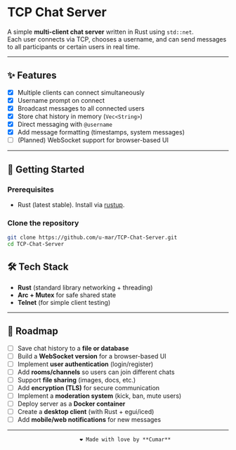 # TCP Chat Server  

A simple **multi-client chat server** written in Rust using `std::net`.  
Each user connects via TCP, chooses a username, and can send messages to all participants or certain users in real time.  

---

## ✨ Features  
- [x] Multiple clients can connect simultaneously  
- [x] Username prompt on connect  
- [x] Broadcast messages to all connected users  
- [x] Store chat history in memory (`Vec<String>`)  
- [x] Direct messaging with `@username` 
- [x] Add message formatting (timestamps, system messages)  
- [ ] (Planned) WebSocket support for browser-based UI  

---

## 🚀 Getting Started  

### Prerequisites  
- Rust (latest stable). Install via [rustup](https://www.rust-lang.org/tools/install).  

### Clone the repository  
```bash
git clone https://github.com/u-mar/TCP-Chat-Server.git
cd TCP-Chat-Server
```

## 🛠 Tech Stack  
- **Rust** (standard library networking + threading)  
- **Arc + Mutex** for safe shared state  
- **Telnet** (for simple client testing)  

---

## 🔮 Roadmap  
- [ ] Save chat history to a **file or database**  
- [ ] Build a **WebSocket version** for a browser-based UI  
- [ ] Implement **user authentication** (login/register)  
- [ ] Add **rooms/channels** so users can join different chats  
- [ ] Support **file sharing** (images, docs, etc.)  
- [ ] Add **encryption (TLS)** for secure communication  
- [ ] Implement a **moderation system** (kick, ban, mute users)  
- [ ] Deploy server as a **Docker container**  
- [ ] Create a **desktop client** (with Rust + egui/iced)  
- [ ] Add **mobile/web notifications** for new messages  

---
                           ❤️ Made with love by **Cumar**